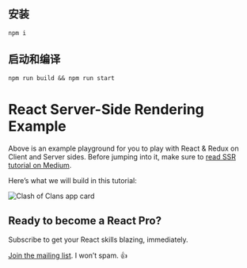 ## 安装

`npm i`

## 启动和编译

`npm run build && npm run start`


# React Server-Side Rendering Example

Above is an example playground for you to play with React & Redux on Client and Server sides.
Before jumping into it, make sure to [read SSR tutorial on Medium](http://bit.ly/2IQ51Xq).

Here’s what we will build in this tutorial:

![Clash of Clans app card](https://cdn-images-1.medium.com/max/1000/1*wk04sWGQkw36_XLFvPACrA.png)


## Ready to become a React Pro?
Subscribe to get your React skills blazing, immediately. 

[Join the mailing list](http://eepurl.com/dpfhGn).  I won’t spam. 👍
